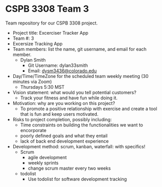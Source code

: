 # CSPB 3308 Team 3

Team repository for our CSPB 3308 project.


- Project title: Excerciser Tracker App
- Team #: 3
- Excersize Tracking App
- Team members: list the name, git username, and email for each member.
    - Dylan Smith
        - Git Username: dylan33smith
        - Email: dysm3436@colorado.edu
- Day/Time/TimeZone for the scheduled team weekly meeting (30 minutes via Zoom)
    - Thursdays 5:30 MST
- Vision statement: what would you tell potential customers?
    - Track your fitness and have fun while doing it. 
- Motivation: why are you working on this project?
    - To promote a positive relationship with exercise and create a tool that is fun and keep users motivated.
- Risks to project completion, possibly including:
    - Time constraints on building the functionalities we want to encorporate
    - poorly defined goals and what they entail
    - lack of back end development experience
- Development method: scrum, kanban, waterfall: with specifics!
    - Scrum
        - agile development
        - weekly sprints
        - change scrum master every two weeks
    - todolist
        - Use todolist for software development tracking
